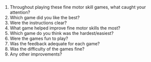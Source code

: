 1. Throughout playing these fine motor skill games, what caught your attention?
2. Which game did you like the best?
3. Were the instructions clear?
4. What game helped improve fine motor skills the most?
5. Which game do you think was the hardest/easiest?
6. Were the games fun to play?
7. Was the feedback adequate for each game?
8. Was the difficulty of the games fine?
9. Any other improvements?
